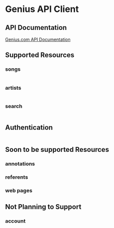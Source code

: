 # Genius API Client

## API Documentation

[Genius.com API Documentation](https://docs.genius.com/#/getting-started-h1)

## Supported Resources

### songs

```

```

### artists

```

```

### search

```

```

## Authentication

```

```

## Soon to be supported Resources

### annotations

### referents

### web pages

## Not Planning to Support

### account
